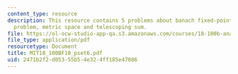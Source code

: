 ```yaml
---
content_type: resource
description: This resource contains 5 problems about banach fixed-point theorem, Rudin
  problem, metric space and telescoping sum.
file: https://ol-ocw-studio-app-qa.s3.amazonaws.com/courses/18-100b-analysis-i-fall-2010/2471b2f2d05355b54e324ff185e47086_MIT18_100BF10_pset6.pdf
file_type: application/pdf
resourcetype: Document
title: MIT18_100BF10_pset6.pdf
uid: 2471b2f2-d053-55b5-4e32-4ff185e47086
---
```

